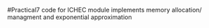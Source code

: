 #Practical7 code for ICHEC module
implements memory allocation/ managment and exponential approximation
